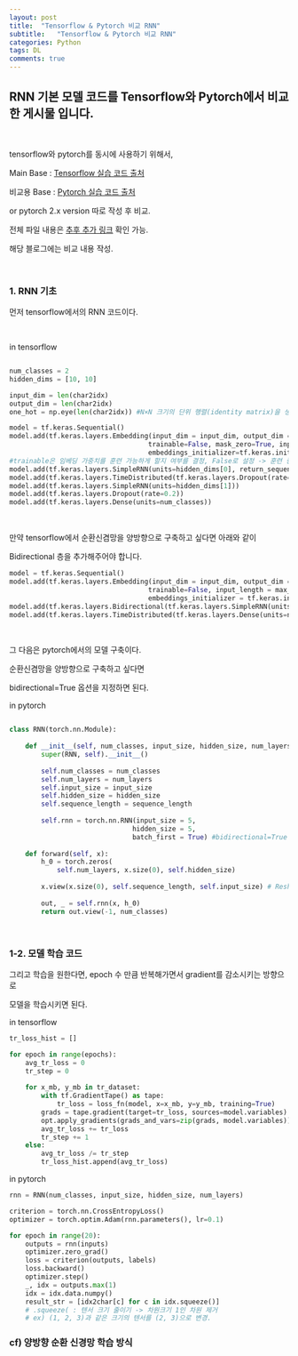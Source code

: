 ```yaml
---
layout: post
title:  "Tensorflow & Pytorch 비교 RNN" 
subtitle:   "Tensorflow & Pytorch 비교 RNN"
categories: Python
tags: DL
comments: true
---
```


## RNN 기본 모델 코드를 Tensorflow와 Pytorch에서 비교한 게시물 입니다.

<br/>

tensorflow와 pytorch를 동시에 사용하기 위해서, 

Main Base : [Tensorflow 실습 코드 출처](https://github.com/hunkim/DeepLearningZeroToAll/tree/master/tf2)

비교용 Base : [Pytorch 실습 코드 출처](https://github.com/hunkim/PyTorchZeroToAll/tree/master)

or pytorch 2.x version 따로 작성 후 비교.

전체 파일 내용은 [추후 추가 링크]() 확인 가능.

해당 블로그에는 비교 내용 작성.

<br/>

### 1. RNN 기초

먼저 tensorflow에서의 RNN 코드이다.

<br/>

 in tensorflow

```python

num_classes = 2
hidden_dims = [10, 10]

input_dim = len(char2idx)
output_dim = len(char2idx)
one_hot = np.eye(len(char2idx)) #N×N 크기의 단위 행렬(identity matrix)을 생성

model = tf.keras.Sequential()
model.add(tf.keras.layers.Embedding(input_dim = input_dim, output_dim = output_dim,
                                   trainable=False, mask_zero=True, input_length=max_sequence,
                                   embeddings_initializer=tf.keras.initializers.Constant(one_hot)))
#trainable은 임베딩 가중치를 훈련 가능하게 할지 여부를 결정, False로 설정 -> 훈련 중에 업데이트되지 않음. 
model.add(tf.keras.layers.SimpleRNN(units=hidden_dims[0], return_sequences=True))
model.add(tf.keras.layers.TimeDistributed(tf.keras.layers.Dropout(rate=0.2))) #dropout을 시간 단계별로 적용
model.add(tf.keras.layers.SimpleRNN(units=hidden_dims[1]))
model.add(tf.keras.layers.Dropout(rate=0.2))
model.add(tf.keras.layers.Dense(units=num_classes))
```

<br/>

만약 tensorflow에서 순환신겸망을 양방향으로 구축하고 싶다면 아래와 같이

Bidirectional 층을 추가해주어야 합니다.

```python
model = tf.keras.Sequential()
model.add(tf.keras.layers.Embedding(input_dim = input_dim, output_dim = output_dim, mask_zero = True,
                                   trainable=False, input_length = max_sequence,
                                   embeddings_initializer = tf.keras.initializers.Constant(one_hot)))
model.add(tf.keras.layers.Bidirectional(tf.keras.layers.SimpleRNN(units=hidden_dim, return_sequences=True))) #양방향 순환 신경망
model.add(tf.keras.layers.TimeDistributed(tf.keras.layers.Dense(units=num_classes)))
```

<br/>

그 다음은 pytorch에서의 모델 구축이다.

순환신겸망을 양방향으로 구축하고 싶다면 

bidirectional=True 옵션을 지정하면 된다.

 in pytorch

```python

class RNN(torch.nn.Module):
    
    def __init__(self, num_classes, input_size, hidden_size, num_layers):
        super(RNN, self).__init__()
        
        self.num_classes = num_classes
        self.num_layers = num_layers
        self.input_size = input_size
        self.hidden_size = hidden_size
        self.sequence_length = sequence_length
        
        self.rnn = torch.nn.RNN(input_size = 5,
                               hidden_size = 5,
                               batch_first = True) #bidirectional=True
        
    def forward(self, x):
        h_0 = torch.zeros(
            self.num_layers, x.size(0), self.hidden_size)
        
        x.view(x.size(0), self.sequence_length, self.input_size) # Reshape input (batch, sequence, input)
        
        out, _ = self.rnn(x, h_0)
        return out.view(-1, num_classes)
```

<br/>

### 1-2. 모델 학습 코드

그리고 학습을 원한다면, epoch 수 만큼 반복해가면서 gradient를 감소시키는 방향으로

모델을 학습시키면 된다.

in tensorflow

```python
tr_loss_hist = []

for epoch in range(epochs):
    avg_tr_loss = 0
    tr_step = 0
    
    for x_mb, y_mb in tr_dataset:
        with tf.GradientTape() as tape:
            tr_loss = loss_fn(model, x=x_mb, y=y_mb, training=True)
        grads = tape.gradient(target=tr_loss, sources=model.variables)
        opt.apply_gradients(grads_and_vars=zip(grads, model.variables))
        avg_tr_loss += tr_loss
        tr_step += 1
    else:
        avg_tr_loss /= tr_step
        tr_loss_hist.append(avg_tr_loss)
```

in pytorch

```python
rnn = RNN(num_classes, input_size, hidden_size, num_layers)  

criterion = torch.nn.CrossEntropyLoss()
optimizer = torch.optim.Adam(rnn.parameters(), lr=0.1)

for epoch in range(20):
    outputs = rnn(inputs)
    optimizer.zero_grad()
    loss = criterion(outputs, labels)
    loss.backward()
    optimizer.step()
    _, idx = outputs.max(1)
    idx = idx.data.numpy()
    result_str = [idx2char[c] for c in idx.squeeze()] 
    # .squeeze( : 텐서 크기 줄이기 -> 차원크기 1인 차원 제거
    # ex) (1, 2, 3)과 같은 크기의 텐서를 (2, 3)으로 변경.
```

### cf) 양방향 순환 신경망 학습 방식